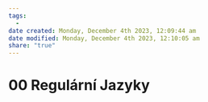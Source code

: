 ```yaml
---
tags:
  - 
date created: Monday, December 4th 2023, 12:09:44 am
date modified: Monday, December 4th 2023, 12:10:05 am
share: "true"
---
```


# 00 Regulární Jazyky